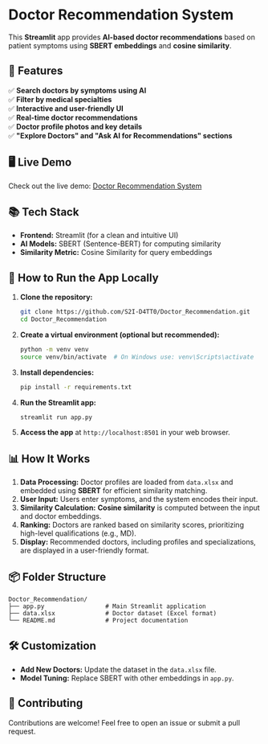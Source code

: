 # **Doctor Recommendation System**

This **Streamlit** app provides **AI-based doctor recommendations** based on patient symptoms using **SBERT embeddings** and **cosine similarity**.

## 🌟 **Features**

✅ **Search doctors by symptoms using AI**  
✅ **Filter by medical specialties**  
✅ **Interactive and user-friendly UI**  
✅ **Real-time doctor recommendations**  
✅ **Doctor profile photos and key details**  
✅ **"Explore Doctors" and "Ask AI for Recommendations" sections**  

## 🖥️ **Live Demo**

Check out the live demo: [Doctor Recommendation System](https://doctorrecommendation-cwbuqysehqcnj5kemxhgsk.streamlit.app/)

## 📚 **Tech Stack**

- **Frontend:** Streamlit (for a clean and intuitive UI)
- **AI Models:** SBERT (Sentence-BERT) for computing similarity
- **Similarity Metric:** Cosine Similarity for query embeddings 

## 🚀 **How to Run the App Locally**

1. **Clone the repository:**

   ```bash
   git clone https://github.com/S2I-D4TT0/Doctor_Recommendation.git
   cd Doctor_Recommendation
   ```

2. **Create a virtual environment (optional but recommended):**

   ```bash
   python -m venv venv
   source venv/bin/activate  # On Windows use: venv\Scripts\activate
   ```

3. **Install dependencies:**

   ```bash
   pip install -r requirements.txt
   ```

4. **Run the Streamlit app:**

   ```bash
   streamlit run app.py
   ```

5. **Access the app** at `http://localhost:8501` in your web browser.

## 📊 **How It Works**

1. **Data Processing:** Doctor profiles are loaded from `data.xlsx` and embedded using **SBERT** for efficient similarity matching.
2. **User Input:** Users enter symptoms, and the system encodes their input.
3. **Similarity Calculation:** **Cosine similarity** is computed between the input and doctor embeddings.
4. **Ranking:** Doctors are ranked based on similarity scores, prioritizing high-level qualifications (e.g., MD).
5. **Display:** Recommended doctors, including profiles and specializations, are displayed in a user-friendly format.

## 📦 **Folder Structure**

```
Doctor_Recommendation/
├── app.py                 # Main Streamlit application
├── data.xlsx              # Doctor dataset (Excel format)
└── README.md              # Project documentation
```

## 🛠️ **Customization**

- **Add New Doctors:** Update the dataset in the `data.xlsx` file.
- **Model Tuning:** Replace SBERT with other embeddings in `app.py`.

## 🤝 **Contributing**

Contributions are welcome! Feel free to open an issue or submit a pull request.
